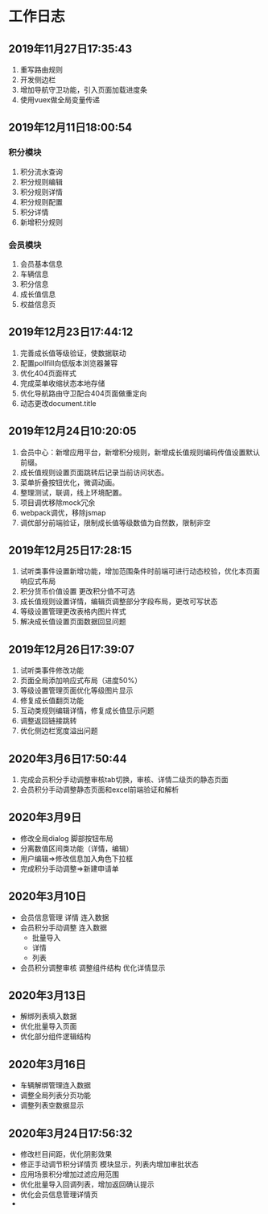 # 工作日志

## 2019年11月27日17:35:43
1. 重写路由规则
1. 开发侧边栏
1. 增加导航守卫功能，引入页面加载进度条
1. 使用vuex做全局变量传递

## 2019年12月11日18:00:54
### 积分模块
1. 积分流水查询
1. 积分规则编辑 
1. 积分规则详情
1. 积分规则配置
1. 积分详情
1. 新增积分规则

### 会员模块
1. 会员基本信息
1. 车辆信息
1. 积分信息
1. 成长值信息
1. 权益信息页

## 2019年12月23日17:44:12
1. 完善成长值等级验证，使数据联动
1. 配置pollfill向低版本浏览器兼容
1. 优化404页面样式
1. 完成菜单收缩状态本地存储
1. 优化导航路由守卫配合404页面做重定向
1. 动态更改document.title

## 2019年12月24日10:20:05
1. 会员中心：新增应用平台，新增积分规则，新增成长值规则编码传值设置默认前缀。
1. 成长值规则设置页面跳转后记录当前访问状态。
1. 菜单折叠按钮优化，微调动画。
1. 整理测试，联调，线上环境配置。
1. 项目调优移除mock冗余
1. webpack调优，移除jsmap
1. 调优部分前端验证，限制成长值等级数值为自然数，限制非空

## 2019年12月25日17:28:15
1. 试听类事件设置新增功能，增加范围条件时前端可进行动态校验，优化本页面响应式布局
1. 积分货币价值设置 更改积分值不可选
1. 成长值规则设置详情，编辑页调整部分字段布局，更改可写状态
1. 等级设置管理更改表格内图片样式
1. 解决成长值设置页面数据回显问题

## 2019年12月26日17:39:07
1. 试听类事件修改功能
1. 页面全局添加响应式布局（进度50%）
1. 等级设置管理页面优化等级图片显示
1. 修复成长值翻页功能
1. 互动类规则编辑详情，修复成长值显示问题
1. 调整返回链接跳转
1. 优化侧边栏宽度溢出问题


## 2020年3月6日17:50:44
1. 完成会员积分手动调整审核tab切换，审核、详情二级页的静态页面
1. 会员积分手动调整静态页面和excel前端验证和解析


## 2020年3月9日
- 修改全局dialog 脚部按钮布局
- 分离数值区间类功能（详情，编辑）
- 用户编辑=>修改信息加入角色下拉框
- 完成积分手动调整=>新建申请单

##  2020年3月10日
- 会员信息管理 详情 连入数据
- 会员积分手动调整 连入数据
  - 批量导入
  - 详情
  - 列表
- 会员积分调整审核 调整组件结构 优化详情显示


## 2020年3月13日

- 解绑列表填入数据
- 优化批量导入页面
- 优化部分组件逻辑结构


## 2020年3月16日
- 车辆解绑管理连入数据
- 调整全局列表分页功能
- 调整列表空数据显示


## 2020年3月24日17:56:32
- 修改栏目间距，优化阴影效果
- 修正手动调节积分详情页 模块显示，列表内增加审批状态
- 应用场景积分增加过滤应用范围
- 优化批量导入回调列表，增加返回确认提示
- 优化会员信息管理详情页
- 
